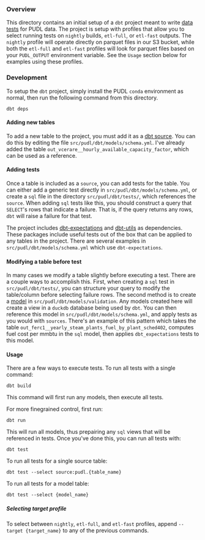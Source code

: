 ### Overview
This directory contains an initial setup of a `dbt` project meant to write
[data tests](https://docs.getdbt.com/docs/build/data-tests) for PUDL data. The
project is setup with profiles that allow you to select running tests on `nightly`
builds, `etl-full`, or `etl-fast` outputs. The `nightly` profile will operate
directly on parquet files in our S3 bucket, while both the `etl-full` and `etl-fast`
profiles will look for parquet files based on your `PUDL_OUTPUT` environment
variable. See the `Usage` section below for examples using these profiles.


### Development
To setup the `dbt` project, simply install the PUDL `conda` environment as normal,
then run the following command from this directory.

```
dbt deps
```

#### Adding new tables
To add a new table to the project, you must add it as a
[dbt source](https://docs.getdbt.com/docs/build/sources). You can do this by editing
the file `src/pudl/dbt/models/schema.yml`. I've already added the table
`out_vcerare__hourly_available_capacity_factor`, which can be used as a reference.

#### Adding tests
Once a table is included as a `source`, you can add tests for the table. You can
either add a generic test directly in `src/pudl/dbt/models/schema.yml`, or create
a `sql` file in the directory `src/pudl/dbt/tests/`, which references the `source`.
When adding `sql` tests like this, you should construct a query that `SELECT`'s rows
that indicate a failure. That is, if the query returns any rows, `dbt` will raise a
failure for that test.

The project includes [dbt-expectations](https://github.com/calogica/dbt-expectations)
and [dbt-utils](https://github.com/dbt-labs/dbt-utils) as dependencies. These
packages include useful tests out of the box that can be applied to any tables
in the project. There are several examples in `src/pudl/dbt/models/schema.yml` which
use `dbt-expectations`.

#### Modifying a table before test
In many cases we modify a table slightly before executing a test. There are a couple
ways to accomplish this. First, when creating a `sql` test in `src/pudl/dbt/tests/`,
you can structure your query to modify the table/column before selecting failure
rows. The second method is to create a [model](https://docs.getdbt.com/docs/build/models) in `src/pudl/dbt/models/validation`. Any models created here will create a view
in a `duckdb` database being used by `dbt`. You can then reference this model in
`src/pudl/dbt/models/schema.yml`, and apply tests as you would with `sources`. There's
an example of this pattern which takes the table `out_ferc1__yearly_steam_plants_fuel_by_plant_sched402`,
computes fuel cost per mmbtu in the `sql` model, then applies `dbt_expectations` tests
to this model.

#### Usage
There are a few ways to execute tests. To run all tests with a single command:

```
dbt build
```

This command will first run any models, then execute all tests.

For more finegrained control, first run:

```
dbt run
```

This will run all models, thus prepairing any `sql` views that will be referenced in
tests. Once you've done this, you can run all tests with:

```
dbt test
```

To run all tests for a single source table:

```
dbt test --select source:pudl.{table_name}
```

To run all tests for a model table:

```
dbt test --select {model_name}
```

##### Selecting target profile
To select between `nightly`, `etl-full`, and `etl-fast` profiles, append
`--target {target_name}` to any of the previous commands.
